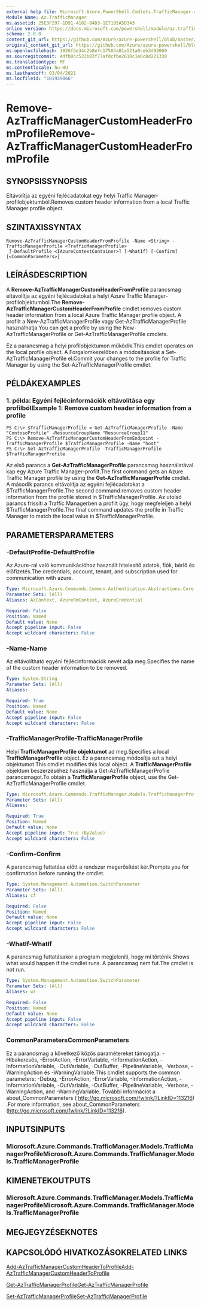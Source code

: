 ```yaml
---
external help file: Microsoft.Azure.PowerShell.Cmdlets.TrafficManager.dll-Help.xml
Module Name: Az.TrafficManager
ms.assetid: 25E3F297-1D91-4102-B4D3-1E7195A5D343
online version: https://docs.microsoft.com/powershell/module/az.trafficmanager/remove-aztrafficmanagercustomheaderfromprofile
schema: 2.0.0
content_git_url: https://github.com/Azure/azure-powershell/blob/master/src/TrafficManager/TrafficManager/help/Remove-AzTrafficManagerCustomHeaderFromProfile.md
original_content_git_url: https://github.com/Azure/azure-powershell/blob/master/src/TrafficManager/TrafficManager/help/Remove-AzTrafficManagerCustomHeaderFromProfile.md
ms.openlocfilehash: 1026f5e34c2b8efc17503a81a521a0ceb3d92060
ms.sourcegitcommit: 4dfb0cc533b83f77afdcfbe2618c1e6c8d221330
ms.translationtype: MT
ms.contentlocale: hu-HU
ms.lasthandoff: 03/04/2021
ms.locfileid: "101939066"
---
```

# <span data-ttu-id="789ff-101">Remove-AzTrafficManagerCustomHeaderFromProfile</span><span class="sxs-lookup"><span data-stu-id="789ff-101">Remove-AzTrafficManagerCustomHeaderFromProfile</span></span>

## <span data-ttu-id="789ff-102">SYNOPSIS</span><span class="sxs-lookup"><span data-stu-id="789ff-102">SYNOPSIS</span></span>
<span data-ttu-id="789ff-103">Eltávolítja az egyéni fejlécadatokat egy helyi Traffic Manager-profilobjektumból.</span><span class="sxs-lookup"><span data-stu-id="789ff-103">Removes custom header information from a local Traffic Manager profile object.</span></span>

## <span data-ttu-id="789ff-104">SZINTAXIS</span><span class="sxs-lookup"><span data-stu-id="789ff-104">SYNTAX</span></span>

```
Remove-AzTrafficManagerCustomHeaderFromProfile -Name <String> -TrafficManagerProfile <TrafficManagerProfile>
 [-DefaultProfile <IAzureContextContainer>] [-WhatIf] [-Confirm] [<CommonParameters>]
```

## <span data-ttu-id="789ff-105">LEÍRÁS</span><span class="sxs-lookup"><span data-stu-id="789ff-105">DESCRIPTION</span></span>
<span data-ttu-id="789ff-106">A **Remove-AzTrafficManagerCustomHeaderFromProfile** parancsmag eltávolítja az egyéni fejlécadatokat a helyi Azure Traffic Manager-profilobjektumból.</span><span class="sxs-lookup"><span data-stu-id="789ff-106">The **Remove-AzTrafficManagerCustomHeaderFromProfile** cmdlet removes custom header information from a local Azure Traffic Manager profile object.</span></span>
<span data-ttu-id="789ff-107">A profilt a New-AzTrafficManagerProfile vagy Get-AzTrafficManagerProfile használhatja.</span><span class="sxs-lookup"><span data-stu-id="789ff-107">You can get a profile by using the New-AzTrafficManagerProfile or Get-AzTrafficManagerProfile cmdlets.</span></span>

<span data-ttu-id="789ff-108">Ez a parancsmag a helyi profilobjektumon működik.</span><span class="sxs-lookup"><span data-stu-id="789ff-108">This cmdlet operates on the local profile object.</span></span>
<span data-ttu-id="789ff-109">A Forgalomkezelőben a módosításokat a Set-AzTrafficManagerProfile el.</span><span class="sxs-lookup"><span data-stu-id="789ff-109">Commit your changes to the profile for Traffic Manager by using the Set-AzTrafficManagerProfile cmdlet.</span></span>

## <span data-ttu-id="789ff-110">PÉLDÁK</span><span class="sxs-lookup"><span data-stu-id="789ff-110">EXAMPLES</span></span>

### <span data-ttu-id="789ff-111">1. példa: Egyéni fejlécinformációk eltávolítása egy profilból</span><span class="sxs-lookup"><span data-stu-id="789ff-111">Example 1: Remove custom header information from a profile</span></span>
```
PS C:\> $TrafficManagerProfile = Get-AzTrafficManagerProfile -Name "ContosoProfile" -ResourceGroupName "ResourceGroup11"
PS C:\> Remove-AzTrafficManagerCustomHeaderFromEndpoint -TrafficManagerProfile $TrafficManagerProfile -Name "host"
PS C:\> Set-AzTrafficManagerProfile -TrafficManagerProfile $TrafficManagerProfile
```

<span data-ttu-id="789ff-112">Az első parancs a **Get-AzTrafficManagerProfile** parancsmag használatával kap egy Azure Traffic Manager-profilt.</span><span class="sxs-lookup"><span data-stu-id="789ff-112">The first command gets an Azure Traffic Manager profile by using the **Get-AzTrafficManagerProfile** cmdlet.</span></span>
<span data-ttu-id="789ff-113">A második parancs eltávolítja az egyéni fejlécadatokat a $TrafficManagerProfile.</span><span class="sxs-lookup"><span data-stu-id="789ff-113">The second command removes custom header information from the profile stored in $TrafficManagerProfile.</span></span>
<span data-ttu-id="789ff-114">Az utolsó parancs frissíti a Traffic Managerben a profilt úgy, hogy megfeleljen a helyi $TrafficManagerProfile.</span><span class="sxs-lookup"><span data-stu-id="789ff-114">The final command updates the profile in Traffic Manager to match the local value in $TrafficManagerProfile.</span></span>

## <span data-ttu-id="789ff-115">PARAMETERS</span><span class="sxs-lookup"><span data-stu-id="789ff-115">PARAMETERS</span></span>

### <span data-ttu-id="789ff-116">-DefaultProfile</span><span class="sxs-lookup"><span data-stu-id="789ff-116">-DefaultProfile</span></span>
<span data-ttu-id="789ff-117">Az Azure-ral való kommunikációhoz használt hitelesítő adatok, fiók, bérlő és előfizetés.</span><span class="sxs-lookup"><span data-stu-id="789ff-117">The credentials, account, tenant, and subscription used for communication with azure.</span></span>

```yaml
Type: Microsoft.Azure.Commands.Common.Authentication.Abstractions.Core.IAzureContextContainer
Parameter Sets: (All)
Aliases: AzContext, AzureRmContext, AzureCredential

Required: False
Position: Named
Default value: None
Accept pipeline input: False
Accept wildcard characters: False
```

### <span data-ttu-id="789ff-118">-Name</span><span class="sxs-lookup"><span data-stu-id="789ff-118">-Name</span></span>
<span data-ttu-id="789ff-119">Az eltávolítható egyéni fejlécinformációk nevét adja meg.</span><span class="sxs-lookup"><span data-stu-id="789ff-119">Specifies the name of the custom header information to be removed.</span></span>

```yaml
Type: System.String
Parameter Sets: (All)
Aliases:

Required: True
Position: Named
Default value: None
Accept pipeline input: False
Accept wildcard characters: False
```

### <span data-ttu-id="789ff-120">-TrafficManagerProfile</span><span class="sxs-lookup"><span data-stu-id="789ff-120">-TrafficManagerProfile</span></span>
<span data-ttu-id="789ff-121">Helyi **TrafficManagerProfile objektumot** ad meg.</span><span class="sxs-lookup"><span data-stu-id="789ff-121">Specifies a local **TrafficManagerProfile** object.</span></span>
<span data-ttu-id="789ff-122">Ez a parancsmag módosítja ezt a helyi objektumot.</span><span class="sxs-lookup"><span data-stu-id="789ff-122">This cmdlet modifies this local object.</span></span>
<span data-ttu-id="789ff-123">A **TrafficManagerProfile** objektum beszerzéséhez használja a Get-AzTrafficManagerProfile parancsmagot.</span><span class="sxs-lookup"><span data-stu-id="789ff-123">To obtain a **TrafficManagerProfile** object, use the Get-AzTrafficManagerProfile cmdlet.</span></span>

```yaml
Type: Microsoft.Azure.Commands.TrafficManager.Models.TrafficManagerProfile
Parameter Sets: (All)
Aliases:

Required: True
Position: Named
Default value: None
Accept pipeline input: True (ByValue)
Accept wildcard characters: False
```

### <span data-ttu-id="789ff-124">-Confirm</span><span class="sxs-lookup"><span data-stu-id="789ff-124">-Confirm</span></span>
<span data-ttu-id="789ff-125">A parancsmag futtatása előtt a rendszer megerősítést kér.</span><span class="sxs-lookup"><span data-stu-id="789ff-125">Prompts you for confirmation before running the cmdlet.</span></span>

```yaml
Type: System.Management.Automation.SwitchParameter
Parameter Sets: (All)
Aliases: cf

Required: False
Position: Named
Default value: None
Accept pipeline input: False
Accept wildcard characters: False
```

### <span data-ttu-id="789ff-126">-WhatIf</span><span class="sxs-lookup"><span data-stu-id="789ff-126">-WhatIf</span></span>
<span data-ttu-id="789ff-127">A parancsmag futtatásakor a program megjeleníti, hogy mi történik.</span><span class="sxs-lookup"><span data-stu-id="789ff-127">Shows what would happen if the cmdlet runs.</span></span> <span data-ttu-id="789ff-128">A parancsmag nem fut.</span><span class="sxs-lookup"><span data-stu-id="789ff-128">The cmdlet is not run.</span></span>

```yaml
Type: System.Management.Automation.SwitchParameter
Parameter Sets: (All)
Aliases: wi

Required: False
Position: Named
Default value: None
Accept pipeline input: False
Accept wildcard characters: False
```

### <span data-ttu-id="789ff-129">CommonParameters</span><span class="sxs-lookup"><span data-stu-id="789ff-129">CommonParameters</span></span>
<span data-ttu-id="789ff-130">Ez a parancsmag a következő közös paramétereket támogatja: -Hibakeresés, -ErrorAction, -ErrorVariable, -InformationAction, -InformationVariable, -OutVariable, -OutBuffer, -PipelineVariable, -Verbose, -WarningAction és -WarningVariable.</span><span class="sxs-lookup"><span data-stu-id="789ff-130">This cmdlet supports the common parameters: -Debug, -ErrorAction, -ErrorVariable, -InformationAction, -InformationVariable, -OutVariable, -OutBuffer, -PipelineVariable, -Verbose, -WarningAction, and -WarningVariable.</span></span> <span data-ttu-id="789ff-131">További információt a about_CommonParameters ( http://go.microsoft.com/fwlink/?LinkID=113216) .</span><span class="sxs-lookup"><span data-stu-id="789ff-131">For more information, see about_CommonParameters (http://go.microsoft.com/fwlink/?LinkID=113216).</span></span>

## <span data-ttu-id="789ff-132">INPUTS</span><span class="sxs-lookup"><span data-stu-id="789ff-132">INPUTS</span></span>

### <span data-ttu-id="789ff-133">Microsoft.Azure.Commands.TrafficManager.Models.TrafficManagerProfile</span><span class="sxs-lookup"><span data-stu-id="789ff-133">Microsoft.Azure.Commands.TrafficManager.Models.TrafficManagerProfile</span></span>

## <span data-ttu-id="789ff-134">KIMENETEK</span><span class="sxs-lookup"><span data-stu-id="789ff-134">OUTPUTS</span></span>

### <span data-ttu-id="789ff-135">Microsoft.Azure.Commands.TrafficManager.Models.TrafficManagerProfile</span><span class="sxs-lookup"><span data-stu-id="789ff-135">Microsoft.Azure.Commands.TrafficManager.Models.TrafficManagerProfile</span></span>

## <span data-ttu-id="789ff-136">MEGJEGYZÉSEK</span><span class="sxs-lookup"><span data-stu-id="789ff-136">NOTES</span></span>

## <span data-ttu-id="789ff-137">KAPCSOLÓDÓ HIVATKOZÁSOK</span><span class="sxs-lookup"><span data-stu-id="789ff-137">RELATED LINKS</span></span>

[<span data-ttu-id="789ff-138">Add-AzTrafficManagerCustomHeaderToProfile</span><span class="sxs-lookup"><span data-stu-id="789ff-138">Add-AzTrafficManagerCustomHeaderToProfile</span></span>](./Add-AzTrafficManagerCustomHeaderToProfile.md)

[<span data-ttu-id="789ff-139">Get-AzTrafficManagerProfile</span><span class="sxs-lookup"><span data-stu-id="789ff-139">Get-AzTrafficManagerProfile</span></span>](./Get-AzTrafficManagerProfile.md)

[<span data-ttu-id="789ff-140">Set-AzTrafficManagerProfile</span><span class="sxs-lookup"><span data-stu-id="789ff-140">Set-AzTrafficManagerProfile</span></span>](./Set-AzTrafficManagerProfile.md)
